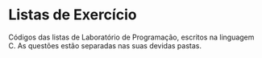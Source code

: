 # Listas de Exercício
Códigos das listas de Laboratório de Programação, escritos na linguagem C. As questões estão separadas nas suas devidas pastas.
